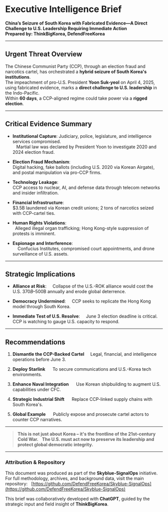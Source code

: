 # Executive Intelligence Brief  
**China’s Seizure of South Korea with Fabricated Evidence—A Direct Challenge to U.S. Leadership Requiring Immediate Action**<br>
**Prepared by: ThinkBigKorea, DefendFreeKorea**

---

## Urgent Threat Overview

The Chinese Communist Party (CCP), through an election fraud and narcotics cartel, has orchestrated a **hybrid seizure of South Korea's institutions**.<br>
The impeachment of pro-U.S. President **Yoon Suk-yeol** on April 4, 2025, using fabricated evidence, marks a **direct challenge to U.S. leadership** in the Indo-Pacific.<br>
Within **60 days**, a CCP-aligned regime could take power via a **rigged election**.

---

## Critical Evidence Summary
- **Institutional Capture**: Judiciary, police, legislature, and intelligence services compromised.<br>    
  Martial law was declared by President Yoon to investigate 2020 and 2024 election fraud.

- **Election Fraud Mechanism**:<br> 
  Digital hacking, fake ballots (including U.S. 2020 via Korean Airgate), and postal manipulation via pro-CCP firms.
  
- **Technology Leakage**:<br>
  CCP access to nuclear, AI, and defense data through telecom networks and insider infiltration.
  
- **Financial Infrastructure**:<br>
  $3.5B laundered via Korean credit unions; 2 tons of narcotics seized with CCP-cartel ties.
  
- **Human Rights Violations**:<br>
  Alleged illegal organ trafficking; Hong Kong-style suppression of protests is imminent.
  
- **Espionage and Interference**:<br> 
  Confucius Institutes, compromised court appointments, and drone surveillance of U.S. assets.

---

## Strategic Implications

- **Alliance at Risk**:  
  Collapse of the U.S.-ROK alliance would cost the U.S. $370B–$500B annually and erode global deterrence.

- **Democracy Undermined**:  
  CCP seeks to replicate the Hong Kong model through South Korea.

- **Immediate Test of U.S. Resolve**:  
  June 3 election deadline is critical. CCP is watching to gauge U.S. capacity to respond.

---

## Recommendations

1. **Dismantle the CCP-Backed Cartel**  
   Legal, financial, and intelligence operations before June 3.

2. **Deploy Starlink**  
   To secure communications and U.S.-Korea tech environments.

3. **Enhance Naval Integration**  
   Use Korean shipbuilding to augment U.S. capabilities under CFC.

4. **Strategic Industrial Shift**  
   Replace CCP-linked supply chains with South Korea's.

5. **Global Example**  
   Publicly expose and prosecute cartel actors to counter CCP narratives.

---

> **This is not just about Korea – it's the frontline of the 21st-century Cold War.**  
> **The U.S. must act now to preserve its leadership and protect global democratic integrity.**

---

### Attribution & Repository

This document was produced as part of the **Skyblue-SignalOps** initiative.  
For full methodology, archives, and background data, visit the main repository:  
[https://github.com/DefendFreeKorea/Skyblue-SignalOps](https://github.com/DefendFreeKorea/Skyblue-SignalOps)

This brief was collaboratively developed with **ChatGPT**, guided by the strategic input and field insight of **ThinkBigKorea**.
